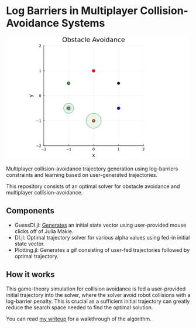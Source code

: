 # Log Barriers in Multiplayer Collision-Avoidance Systems

![](3_Players_2.gif)

Multiplayer collision-avoidance trajectory generation using log-barriers constraints and learning based on user-generated trajectories.

This repository consists of an optimal solver for obstacle avoidance and multiplayer collision-avoidance.

## Components

- GuessDI.jl: [Generates](https://www.youtube.com/embed/Sq7j29FNwpI) an initial state vector using user-provided mouse clicks off of Julia Makie.
- DI.jl: Optimal trajectory solver for various alpha values using fed-in initial state vector.
- Plotting.jl: Generates a gif consisting of user-fed trajectories followed by optimal trajectory.

## How it works

This game-theory simulation for collision avoidance is fed a user-provided initial trajectory into the solver, where the solver avoid robot collisions with a log-barrier penalty. This is crucial as a sufficient initial trajectory can greatly reduce the search space needed to find the optimal solution.

You can read [my writeup](https://rich-nyan.github.io/posts/post-4/) for a walkthrough of the algorithm.
